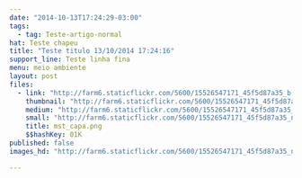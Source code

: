 ```yaml
---
date: "2014-10-13T17:24:29-03:00"
tags:
  - tag: Teste-artigo-normal
hat: Teste chapeu
title: "Teste titulo 13/10/2014 17:24:16"
support_line: Teste linha fina
menu: meio ambiente
layout: post
files:
  - link: "http://farm6.staticflickr.com/5600/15526547171_45f5d87a35_b.jpg"
    thumbnail: "http://farm6.staticflickr.com/5600/15526547171_45f5d87a35_t.jpg"
    medium: "http://farm6.staticflickr.com/5600/15526547171_45f5d87a35_z.jpg"
    small: "http://farm6.staticflickr.com/5600/15526547171_45f5d87a35_n.jpg"
    title: mst_capa.png
    $$hashKey: 01K
published: false
images_hd: "http://farm6.staticflickr.com/5600/15526547171_45f5d87a35_n.jpg"

---
```

